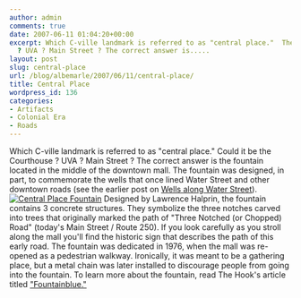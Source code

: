 ```yaml
---
author: admin
comments: true
date: 2007-06-11 01:04:20+00:00
excerpt: Which C-ville landmark is referred to as "central place."  The Courthouse
  ? UVA ? Main Street ? The correct answer is.....
layout: post
slug: central-place
url: /blog/albemarle/2007/06/11/central-place/
title: Central Place
wordpress_id: 136
categories:
- Artifacts
- Colonial Era
- Roads
---
```


Which C-ville landmark is referred to as "central place." Could it be the Courthouse ? UVA ? Main Street ? The correct answer is the fountain located in the middle of the downtown mall. The fountain was designed, in part, to commemorate the wells that once lined Water Street and other downtown roads (see the earlier post on [Wells along Water Street](http://www.locohistory.org/blog/2007/06/03/water-street-well-wishes/)).[![Central Place Fountain](http://www.locohistory.org/blog/wp-content/uploads/2007/06/fountainmall.jpg)](http://www.locohistory.org/blog/?attachment_id=137) Designed by Lawrence Halprin, the fountain contains 3 concrete structures. They symbolize the three notches carved into trees that originally marked the path of "Three Notched (or Chopped) Road" (today's Main Street / Route 250). If you look carefully as you stroll along the mall you'll find the historic sign that describes the path of this early road. The fountain was dedicated in 1976, when the mall was re-opened as a pedestrian walkway. Ironically, it was meant to be a gathering place, but a metal chain was later installed to discourage people from going into the fountain. To learn more about the fountain, read The Hook's article titled ["Fountainblue."](http://www.readthehook.com/stories/2007/01/18/ONARCH%200603.rtf.aspx)
